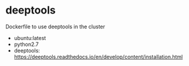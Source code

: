 # deeptools
Dockerfile to use deeptools in the cluster
- ubuntu:latest
- python2.7
- deeptools: https://deeptools.readthedocs.io/en/develop/content/installation.html
